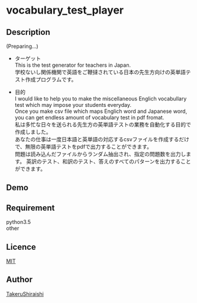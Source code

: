 vocabulary_test_player
====

## Description

(Preparing...)

- ターゲット  
This is the test generator for teachers in Japan.  
学校ないし関係機関で英語をご鞭撻されている日本の先生方向けの英単語テスト作成プログラムです。

- 目的  
I would like to help you to make the miscellaneous Englich vocabullary test which may impose your students everyday.  
Once you make csv file which maps Englich word and Japanese word, you can get endless amount of vocabulary test in pdf fromat.  
私は多忙な日々を送られる先生方の英単語テストの業務を自動化する目的で作成しました。  
あなたの仕事は一度日本語と英単語の対応するcsvファイルを作成するだけで、無限の英単語テストをpdfで出力することができます。  
問題は読み込んだファイルからランダム抽出され、指定の問題数を出力します。
英訳のテスト、和訳のテスト、答えのすべてのパターンを出力することができます。  

## Demo

## Requirement
python3.5  
other

## Licence

[MIT]()

## Author

[TakeruShiraishi](https://github.com/TakeruShiraishi)
